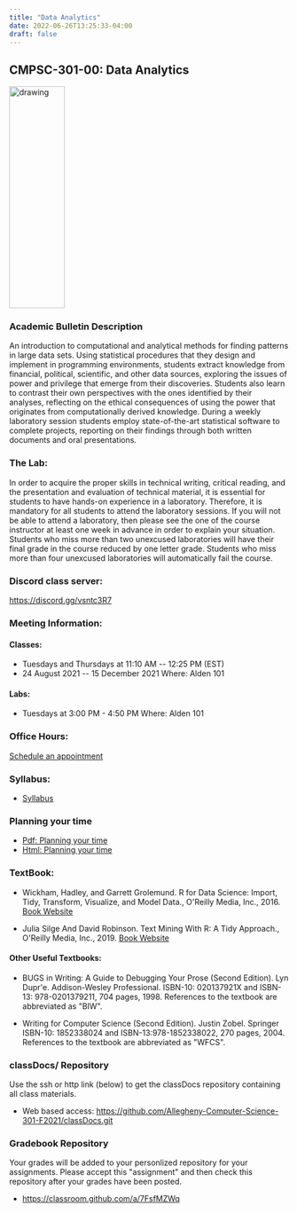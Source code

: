 ```yaml
---
title: "Data Analytics"
date: 2022-06-26T13:25:33-04:00
draft: false
---
```

## CMPSC-301-00: Data Analytics


<img src="/images/dataanalytics/volcano.png" alt="drawing" width="100" height="400"/>


### Academic Bulletin Description
An introduction to computational and analytical methods for finding patterns in large data sets. Using statistical procedures that they design and implement in programming environments, students extract knowledge from financial, political, scientific, and other data sources, exploring the issues of power and privilege that emerge from their discoveries. Students also learn to contrast their own perspectives with the ones identified by their analyses, reflecting on the ethical consequences of using the power that originates from computationally derived knowledge. During a weekly laboratory session students employ state-of-the-art statistical software to complete projects, reporting on their findings through both written documents and oral presentations.

### The Lab:
In order to acquire the proper skills in technical writing, critical reading, and the presentation and evaluation of technical material, it is essential for students to have hands-on experience in a laboratory. Therefore, it is mandatory for all students to attend the laboratory sessions. If you will not be able to attend a laboratory, then please see the one of the course instructor at least one week in advance in order to explain your situation. Students who miss more than two unexcused laboratories will have their final grade in the course reduced by one letter grade. Students who miss more than four unexcused laboratories will automatically fail the course.

### Discord class server:
https://discord.gg/vsntc3R7


### Meeting Information:
#### Classes:
+ Tuesdays and Thursdays at 11:10 AM -- 12:25 PM (EST)
+ 24 August 2021 -- 15 December 2021
Where: Alden 101

#### Labs:
+ Tuesdays at 3:00 PM - 4:50 PM
Where: Alden 101

### Office Hours:
[Schedule an appointment](/about/)

### Syllabus:
+ [Syllabus](/images/dataanalytics/syllabus/syllabus_cs301.pdf)

### Planning your time
+ [Pdf: Planning your time](/images/dataanalytics/planningYourTime_cs312s2022.pdf)
+ [Html: Planning your time](/images/dataanalytics/planningYourTime_cs312s2022.html)



### TextBook:
+ Wickham, Hadley, and Garrett Grolemund. R for Data Science: Import, Tidy, Transform, Visualize, and Model Data., O'Reilly Media, Inc., 2016.
[Book Website](https://r4ds.had.co.nz/)

+ Julia Silge And David Robinson. Text Mining With R: A Tidy Approach., O'Reilly Media, Inc., 2019.
[Book Website](https://www.tidytextmining.com/)

#### Other Useful Textbooks:
+ BUGS in Writing: A Guide to Debugging Your Prose (Second Edition). Lyn Dupr\'e. Addison-Wesley Professional. ISBN-10: 020137921X and ISBN-13: 978-0201379211, 704 pages, 1998. References to the textbook are abbreviated as "BIW".

+ Writing for Computer Science (Second Edition). Justin Zobel. Springer ISBN-10: 1852338024 and ISBN-13:978-1852338022, 270 pages, 2004. References to the textbook are abbreviated as "WFCS".




### classDocs/ Repository
Use the ssh or http link (below) to get the classDocs repository containing all class materials.

+ Web based access: https://github.com/Allegheny-Computer-Science-301-F2021/classDocs.git

### Gradebook Repository
Your grades will be added to your personlized repository for your assignments. Please accept this "assignment" and then check this repository after your grades have been posted.

+ https://classroom.github.com/a/7FsfMZWq
